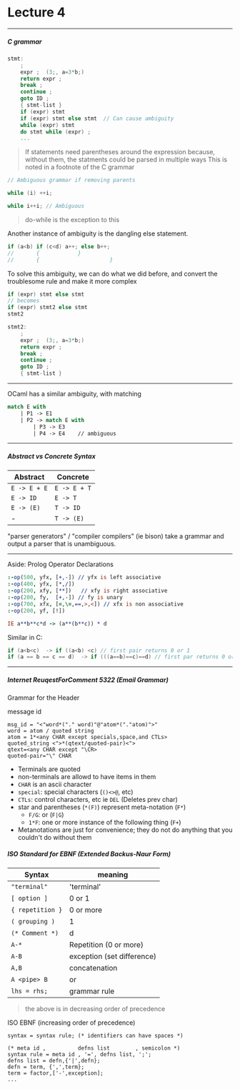 <h1>Lecture 4</h1>

---

<h5> C grammar </h5>

```c
stmt:
    ;
    expr ;  (3;, a=3*b;)
    return expr ; 
    break ;
    continue ;
    goto ID ;
    { stmt-list }
    if (expr) stmt 
    if (expr) stmt else stmt  // Can cause ambiguity
    while (expr) stmt 
    do stmt while (expr) ;
    ...
```

> If statements need parentheses around the expression because, without them, the statments could be parsed in multiple ways This is noted in a footnote of the C grammar
> 

```c
// Ambiguous grammar if removing parents

while (i) ++i;

while i++i; // Ambiguous
```
>do-while is the exception to this

Another instance of ambiguity is the dangling else statement.

```c
if (a<b) if (c<d) a++; else b++;
//       {            } 
//       {                      }
```

To solve this ambiguity, we can do what we did before, and convert the troublesome rule and make it more complex

```c
if (expr) stmt else stmt
// becomes
if (expr) stmt2 else stmt
stmt2

stmt2:
    ;
    expr ;  (3;, a=3*b;)
    return expr ; 
    break ;
    continue ;
    goto ID ;
    { stmt-list }
```

---

OCaml has a similar ambiguity, with matching
```ocaml
match E with 
    | P1 -> E1
    | P2 -> match E with 
        | P3 -> E3
        | P4 -> E4    // ambiguous
```

---

<h5>Abstract vs Concrete Syntax</h5>

| Abstract | Concrete | 
| --- | --- |
| `E -> E + E` | `E -> E + T` |
| `E -> ID` | `E -> T` |
| `E -> (E)` | `T -> ID` |
| - | `T -> (E)` |

"parser generators" / "compiler compilers" (ie bison) take a grammar and output a parser that is unambiguous.

---

Aside: Prolog Operator Declarations

```Prolog
:-op(500, yfx, [+,-]) // yfx is left associative
:-op(400, yfx, [*,/])
:-op(200, xfy, [**])   // xfy is right associative
:-op(200, fy,  [+,-]) // fy is unary
:-op(700, xfx, [=,\=,==,>,<]) // xfx is non associative
:-op(200, yf, [!])

IE a**b**c*d -> (a**(b**c)) * d
```

Similar in C:

```c
if (a<b<c)  -> if ((a<b) <c) // first pair returns 0 or 1
if (a == b == c == d)  -> if (((a==b)==c)==d) // first par returns 0 or 1
```

---


<h5>Internet ReuqestForComment 5322 (Email Grammar)</h5>

Grammar for the Header

message id
```
msg_id = "<"word*("." word)"@"atom*("."atom)">"
word = atom / quoted string
atom = 1*<any CHAR except specials,space,and CTLs>
quoted_string <">*(qtext/quoted-pair)<">
qtext=<any CHAR except "\CR>
quoted-pair="\" CHAR
```

  * Terminals are quoted
  * non-terminals are allowd to have items in them
  * `CHAR` is an ascii character
  * `special`: special characters (`()<>@`, etc)
  * `CTLs`: control characters, etc ie `DEL` (Deletes prev char)
  * star and parentheses  (`*(F)`) represent meta-notation (`F*`)
      - `F/G`: or (`F|G`)
      - `1*F`: one or more instance of the following thing (`F+`)
  * Metanotations are just for convenience; they do not do anything that you couldn't do without them

<h5>ISO Standard for EBNF (Extended Backus-Naur Form)</h5>

  | Syntax | meaning  |
  |---|---|
  | `"terminal"` | 'terminal' |
  | `[ option ]` | 0 or 1 |
  | `{ repetition }` | 0 or more |
  | `( grouping )` | 1 |
  | `(* Comment *)` | d |
  | `A-*` | Repetition (0 or more) |
  | `A-B` | exception (set difference)|
  | `A,B` | concatenation |
  | `A <pipe> B` | or |
  | `lhs = rhs;` | grammar rule |
> the above is in decreasing order of precedence

ISO EBNF (increasing order of precedence)

```
syntax = syntax rule; (* identifiers can have spaces *)

(* meta id ,          defns list        , semicolon *)
syntax rule = meta id , '=', defns list, ';';
defns list = defn,{'|',defn};
defn = term, {',',term};
term = factor,['-',exception];
...
```

